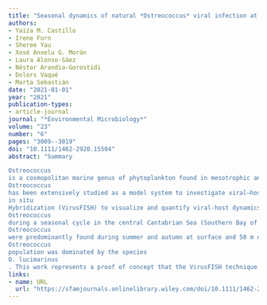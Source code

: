 ```yaml
---
title: "Seasonal dynamics of natural *Ostreococcus* viral infection at the single cell level using VirusFISH"
authors:
- Yaiza M. Castillo
- Irene Forn
- Sheree Yau
- Xosé Anxelu G. Morán
- Laura Alonso‐Sáez
- Néstor Arandia‐Gorostidi
- Dolors Vaqué
- Marta Sebastián
date: "2021-01-01"
year: "2021"
publication-types:
- article-journal
journal: "*Environmental Microbiology*"
volume: "23"
number: "6"
pages: "3009--3019"
doi: "10.1111/1462-2920.15504"
abstract: "Summary

Ostreococcus
is a cosmopolitan marine genus of phytoplankton found in mesotrophic and oligotrophic waters, and the smallest free‐living eukaryotes known to date, with a cell diameter close to 1 μm.
Ostreococcus
has been extensively studied as a model system to investigate viral–host dynamics in culture, yet the impact of viruses in naturally occurring populations is largely unknown. Here, we used Virus Fluorescence
in situ
Hybridization (VirusFISH) to visualize and quantify viral‐host dynamics in natural populations of
Ostreococcus
during a seasonal cycle in the central Cantabrian Sea (Southern Bay of Biscay).
Ostreococcus
were predominantly found during summer and autumn at surface and 50 m depth, in coastal, mid‐shelf and shelf waters, representing up to 21% of the picoeukaryotic communities. Viral infection was only detected in surface waters, and its impact was variable but highest from May to July and November to December, when up to half of the population was infected. Metatranscriptomic data available from the mid‐shelf station unveiled that the
Ostreococcus
population was dominated by the species
O. lucimarinus
. This work represents a proof of concept that the VirusFISH technique can be used to quantify the impact of viruses on targeted populations of key microbes from complex natural communities."
links:
- name: URL
  url: "https://sfamjournals.onlinelibrary.wiley.com/doi/10.1111/1462-2920.15504"
---
```

